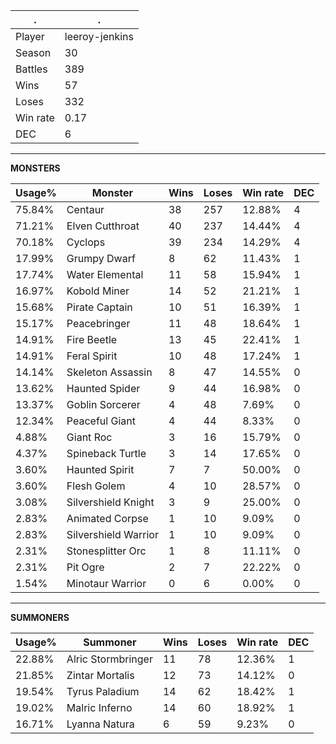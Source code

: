 .|.
|-|-
Player|leeroy-jenkins
Season|30
Battles|389
Wins|57
Loses|332
Win rate|0.17
DEC|6

---
**MONSTERS**

Usage%|Monster|Wins|Loses|Win rate|DEC|
-|-|-|-|-|-|
75.84%|Centaur|38|257|12.88%|4|
71.21%|Elven Cutthroat|40|237|14.44%|4|
70.18%|Cyclops|39|234|14.29%|4|
17.99%|Grumpy Dwarf|8|62|11.43%|1|
17.74%|Water Elemental|11|58|15.94%|1|
16.97%|Kobold Miner|14|52|21.21%|1|
15.68%|Pirate Captain|10|51|16.39%|1|
15.17%|Peacebringer|11|48|18.64%|1|
14.91%|Fire Beetle|13|45|22.41%|1|
14.91%|Feral Spirit|10|48|17.24%|1|
14.14%|Skeleton Assassin|8|47|14.55%|0|
13.62%|Haunted Spider|9|44|16.98%|0|
13.37%|Goblin Sorcerer|4|48|7.69%|0|
12.34%|Peaceful Giant|4|44|8.33%|0|
4.88%|Giant Roc|3|16|15.79%|0|
4.37%|Spineback Turtle|3|14|17.65%|0|
3.60%|Haunted Spirit|7|7|50.00%|0|
3.60%|Flesh Golem|4|10|28.57%|0|
3.08%|Silvershield Knight|3|9|25.00%|0|
2.83%|Animated Corpse|1|10|9.09%|0|
2.83%|Silvershield Warrior|1|10|9.09%|0|
2.31%|Stonesplitter Orc|1|8|11.11%|0|
2.31%|Pit Ogre|2|7|22.22%|0|
1.54%|Minotaur Warrior|0|6|0.00%|0|

---
**SUMMONERS**

Usage%|Summoner|Wins|Loses|Win rate|DEC|
-|-|-|-|-|-|
22.88%|Alric Stormbringer|11|78|12.36%|1|
21.85%|Zintar Mortalis|12|73|14.12%|0|
19.54%|Tyrus Paladium|14|62|18.42%|1|
19.02%|Malric Inferno|14|60|18.92%|1|
16.71%|Lyanna Natura|6|59|9.23%|0|
